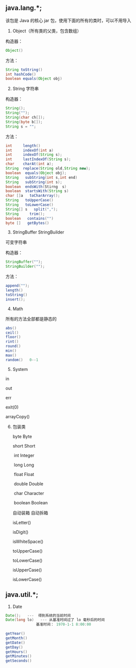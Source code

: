 ## java.lang.*;

该包是 Java 的核心 jar 包，使用下面的所有的类时，可以不用导入

1. Object（所有类的父类，包含数组）
  
  构造器：
  
  ```java
  Object()
  ```

  方法：
  
  ```java
  String toString()
  int hashCode()
  boolean equals(Object obj)
  ```

2. String 字符串

  构造器：
  
  ```java
  String();
  String("");
  String(char ch[]);
  String(byte b[]);
  String s = "";
  ```
  
  方法：
  
  ```java
  int     length()
  int     indexOf(int a)
  int     indexOf(String s);
  int     lastIndexOf(String s);
  char    charAt(int a);
  String  replace(String old,String new);
  boolean  equals(Object obj);
  String   subString(int s,int end)
  String   subString(int s);
  boolean  endsWith(Stirng  s)
  boolean  startsWith(String s)
  char []a   toCharArray();
  String   toUpperCase()
  String   toLowerCase()
  String[] s   split(",");
  String     trim();
  boolean   contains("")
  byte []   getBytes()
  ```
  
3. StringBuffer StringBuilder
  
  可变字符串
  
  构造器：
  
  ```java
  StringBuffer("");
  StringBuilder("");
  ```
  
  方法：
  
  ```java
  append("");
  length()
  toString()
  insert();
  ```

4. Math
  
  所有的方法全部都是静态的
  
  ```java
  abs()
  ceil()
  floor()
  rint()
  round()
  min()
  max()
  random()   0--1
  ```

5. System
  
  in
  
  out
  
  err
  
  exit(0)
  
  arrayCopy()


6. 包装类

   byte	Byte

   short	Short

   ​	int	Integer

   ​	long	Long

   ​	float	Float

   ​	double  Double

   ​	char	Character

   ​	boolean Boolean

   自动装箱   自动拆箱

   isLetter()

   isDigit()

   isWhiteSpace()

   toUpperCase()

   toLowerCase()

   isUpperCase()

   isLowerCase()

## java.util.*;

1. Date

  ```java
  Date();   ---  得到系统的当前时间
  Date(long lo)   --- 从基准时间过了 lo 毫秒后的时间
  				基准时间： 1970-1-1 8:00:00
  	
  getYear()
  getMonth()
  getDate()
  getDay()
  getHours()
  getMinutes()
  getSeconds()
  ```
